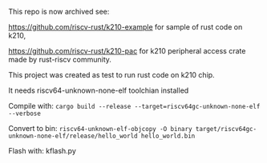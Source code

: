 This repo is now archived see:

https://github.com/riscv-rust/k210-example for sample of rust code on k210,

https://github.com/riscv-rust/k210-pac for k210 peripheral access crate made by rust-riscv community.



This project was created as test to run rust code on k210 chip.

It needs riscv64-unknown-none-elf toolchian installed

Compile with:
```cargo build --release --target=riscv64gc-unknown-none-elf --verbose```

Convert to bin:
```riscv64-unknown-elf-objcopy -O binary target/riscv64gc-unknown-none-elf/release/hello_world hello_world.bin```

Flash with: kflash.py
